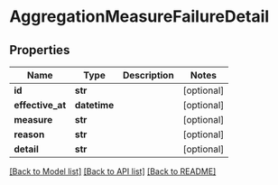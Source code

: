 # AggregationMeasureFailureDetail


## Properties
Name | Type | Description | Notes
------------ | ------------- | ------------- | -------------
**id** | **str** |  | [optional] 
**effective_at** | **datetime** |  | [optional] 
**measure** | **str** |  | [optional] 
**reason** | **str** |  | [optional] 
**detail** | **str** |  | [optional] 

[[Back to Model list]](../README.md#documentation-for-models) [[Back to API list]](../README.md#documentation-for-api-endpoints) [[Back to README]](../README.md)


